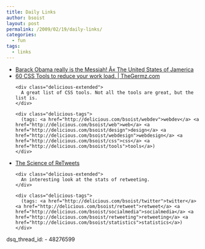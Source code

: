 ```yaml
---
title: Daily Links
author: bsoist
layout: post
permalink: /2009/02/19/daily-links/
categories:
  - fun
tags:
  - links
---
```

<ul class="delicious">
  <li>
    <div class="delicious-link">
      <a href="http://usjamerica.wordpress.com/2009/02/18/barack-obama-really-is-the-messiah/">Barack Obama really is the Messiah! Â« The United States of Jamerica</a>
    </div>
  </li>
  
  <li>
    <div class="delicious-link">
      <a href="http://www.thegermz.com/my-ramblings/60-css-tools-to-reduce-your-work-load">60 CSS Tools to reduce your work load. | TheGermz.com</a>
    </div>
    
    <div class="delicious-extended">
      A great list of CSS tools. Not all the tools are great, but the list is.
    </div>
    
    <div class="delicious-tags">
      (tags: <a href="http://delicious.com/bsoist/webdev">webdev</a> <a href="http://delicious.com/bsoist/web">web</a> <a href="http://delicious.com/bsoist/design">design</a> <a href="http://delicious.com/bsoist/webdesign">webdesign</a> <a href="http://delicious.com/bsoist/css">css</a> <a href="http://delicious.com/bsoist/tools">tools</a>)
    </div>
  </li>
  
  <li>
    <div class="delicious-link">
      <a href="http://mashable.com/2009/02/17/twitter-retweets/">The Science of ReTweets</a>
    </div>
    
    <div class="delicious-extended">
      An interesting look at the stats of retweeting.
    </div>
    
    <div class="delicious-tags">
      (tags: <a href="http://delicious.com/bsoist/twitter">twitter</a> <a href="http://delicious.com/bsoist/retweet">retweet</a> <a href="http://delicious.com/bsoist/socialmedia">socialmedia</a> <a href="http://delicious.com/bsoist/retweeting">retweeting</a> <a href="http://delicious.com/bsoist/statistics">statistics</a>)
    </div>
  </li>
</ul>
dsq_thread_id:
  - 48276599